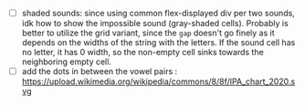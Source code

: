 - [ ] shaded sounds: since using common flex-displayed div per two sounds,
      idk how to show the impossible sound (gray-shaded cells).
      Probably is better to utilize the grid variant, since the `gap` doesn't
      go finely as it depends on the widths of the string with the letters. If
      the sound cell has no letter, it has 0 width, so the non-empty cell sinks
      towards the neighboring empty cell.
- [ ] add the dots in between the vowel pairs : https://upload.wikimedia.org/wikipedia/commons/8/8f/IPA_chart_2020.svg

